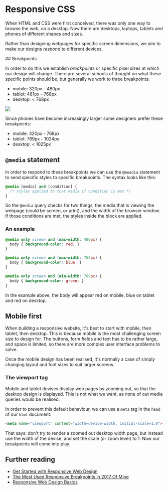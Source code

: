 # Responsive CSS

When HTML and CSS were first conceived, there was only one way to browse the web, on a desktop. Now there are desktops, laptops, tablets and phones of different shapes and sizes.

Rather than designing webpages for specific screen dimensions, we aim to make our designs _respond_ to different devices.

## Breakpoints

In order to do this we establish _breakpoints_ or specific pixel sizes at which our design will change. There are several schools of thought on what these specific points should be, but generally we work to three breakpoints:

- mobile: 320px - 480px
- tablet: 481px - 768px
- desktop: < 768px

![](https://pbs.twimg.com/media/Clnncz8WEAA20Tl.jpg)

Since phones have become increasingly larger some designers prefer these breakpoints:

- mobile: 320px - 768px
- tablet: 769px - 1024px
- desktop: < 1025px

## `@media` statement

In order to respond to these breakpoints we can use the `@meadia` statement to send specific styles to specific breakpoints. The syntax looks like this:

```css
@media [media] and [condition] {
  /* styles applied to that media if condition is met */
}
```
So the `@media` query checks for two things, the media that is viewing the webpage (could be screen, or print), and the width of the browser window. If those conditions are met, the styles inside the block are applied.

### An example

```css
@media only screen and (max-width: 480px) {
  body { background-color: red; }
}

@media only screen and (max-width: 768px) {
  body { background-color: blue; }
}

@media only screen and (min-width: 769px) {
  body { background-color: green; }
}
```

In the example above, the body will appear red on mobile, blue on tablet and red on desktop.

## Mobile first

When building a responsive website, it's best to start with mobile, then tablet, then desktop. This is because mobile is the most challenging screen size to design for. The buttons, form fields and text has to be rather large, and space is limited, so there are more complex user interface problems to solve.

Once the mobile design has been realised, it's normally a case of simply changing layout and font sizes to suit larger screens.

### The viewport tag

Mobile and tablet devises display web pages by zooming out, so that the desktop design is displayed. This is not what we want, as none of out media queries would be realised.

In order to prevent this default behaviour, we can use a `meta` tag in the `head` of our `html` document:

```html
<meta name="viewport" content="width=device-width, initial-scale=1.0">
```

That says: don't try to render a zoomed out desktop width page, but instead use the width of the devise, and set the scale (or zoom level) to 1. Now our breakpoints will come into play.

## Further reading
- [Get Started with Responsive Web Design](http://www.creativebloq.com/responsive-web-design/get-started-5132987)
- [The Most Used Responsive Breakpoints in 2017 Of Mine](https://medium.com/@uiuxlab/the-most-used-responsive-breakpoints-in-2017-of-mine-9588e9bd3a8a)
- [Responsive Web Design Basics](https://developers.google.com/web/fundamentals/design-and-ux/responsive/)
